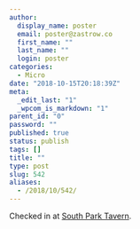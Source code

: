 ```yaml
---
author:
  display_name: poster
  email: poster@zastrow.co
  first_name: ""
  last_name: ""
  login: poster
categories:
  - Micro
date: "2018-10-15T20:18:39Z"
meta:
  _edit_last: "1"
  _wpcom_is_markdown: "1"
parent_id: "0"
password: ""
published: true
status: publish
tags: []
title: ""
type: post
slug: 542
aliases:
  - /2018/10/542/
---
```

<p>Checked in at <a href="http://4sq.com/c1e9nG">South Park Tavern</a>.</p>
